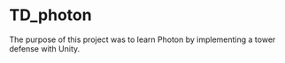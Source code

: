 # TD_photon
The purpose of this project was to learn Photon by implementing a tower defense with Unity.
